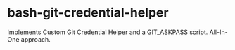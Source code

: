 # bash-git-credential-helper
Implements Custom Git Credential Helper and a GIT_ASKPASS script. All-In-One approach.
